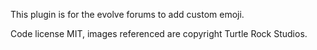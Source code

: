 This plugin is for the evolve forums to add custom emoji.

Code license MIT, images referenced are copyright Turtle Rock Studios.
